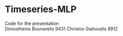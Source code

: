 # Timeseries-MLP
Code for the presentation    
  Dimosthenis Bounarelis 9431
    Christos Giahoudis 9912
